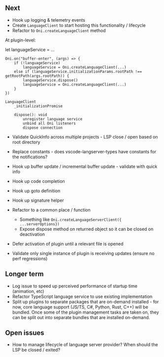 ## Next
- Hook up logging & telemetry events
- Create `LanguageClient` to start hosting this functionality / lifecycle
- Refactor to `Oni.createLanguageClient` method

At plugin-level:

let languageService = ...

```
Oni.on("buffer-enter", (args) => {
    if (!languageService)
        languageService = Oni.createLanguageClient(...)
    else if (languageService.initializationParams.rootPath !== getRootPath(args.rootPath)) {
        languageService.dispose()
        languageService = Oni.createLanguageClient(...)
    }
})
```

```
LanguageClient
    _initializationPromise

    dispose(): void 
        unregister language service
        unbind all Oni listeners
        dispose connection
```

- Validate QuickInfo across multiple projects - LSP close / open based on root directory
- Replace constants - does vscode-langserver-types have constants for the notifications?
- Hook up buffer update / incremental buffer update - validate with quick info
- Hook up code completion
- Hook up goto definition
- Hook up signature helper

- Refactor to a common place / function
    - Something like `Oni.createLanguageServerClient({ ...serverOptions})`
    - Expose dispose method on returned object so it can be closed on deactivation

- Defer activation of plugin until a relevant file is opened

- Validate only single instance of plugin is receiving updates (ensure no perf regressions)

## Longer term
- Log issue to speed up perceived performance of startup time (animation, etc)
- Refactor TypeScript language service to use existing implementation
- Split up plugins to separate packages that are on-demand installed - for now, core language support (JS/TS, C#, Python, Rust, C++) will be bundled. Once some of the plugin management tasks are taken on, they can be split out into separate bundles that are installed on-demand.

## Open issues
- How to manage lifecycle of language server provider? When should the LSP be closed / exited?
